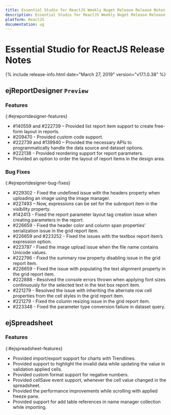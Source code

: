 ```yaml
---
title: Essential Studio for ReactJS Weekly Nuget Release Release Notes  
description: Essential Studio for ReactJS Weekly Nuget Release Release Notes  
platform: ReactJS
documentation: ug
---
```


# Essential Studio for ReactJS  Release Notes  

{% include release-info.html date="March 27, 2019"  version="v17.1.0.38" %} 




## ejReportDesigner `Preview`

### Features
{:#ejreportdesigner-features}

* \#140559 and #222739 – Provided list report item support to create free-form layout in reports.
* \#209470 - Provided custom code support.
* \#222739 and #139940 – Provided the necessary APIs to programmatically handle the data source and dataset options.
* \#222138 - Provided reordering support for report parameters.
* Provided an option to order the layout of report items in the design area.

### Bug Fixes
{:#ejreportdesigner-bug-fixes}

* \#229302 - Fixed the undefined issue with the headers property when uploading an image using the image manager.
* \#227493 – Now, expressions can be set for the subreport item in the visibility property.
* \#142413 - Fixed the report parameter layout tag creation issue when creating parameters in the report.
* \#226659 - Fixed the header color and column span properties’ serialization issue in the grid report item.
* \#226659 and #223252 - Fixed the issues with the textbox report item’s expression option.
* \#223797 - Fixed the image upload issue when the file name contains Unicode values.
* \#222796 - Fixed the summary row property disabling issue in the grid report item.
* \#226659 - Fixed the issue with populating the text alignment property in the grid report item.
* \#222888 - Resolved the console errors thrown when applying font sizes continuously for the selected text in the text box report item.
* \#221279 - Resolved the issue with inheriting the alternate row cell properties from the cell styles in the grid report item.
* \#221279 - Fixed the column resizing issue in the grid report item.
* \#223348 - Fixed the parameter type conversion failure in dataset query.
## ejSpreadsheet

### Features
{:#ejspreadsheet-features}

* Provided import/export support for charts with Trendlines.
* Provided support to highlight the invalid data while updating the value in validation applied cells.
* Provided custom format support for negative numbers.
* Provided cellSave event support, whenever the cell value changed in the spreadsheet.
* Provided the performance improvements while scrolling with applied freeze pane.
* Provided support for add table references in name manager collection while importing.

